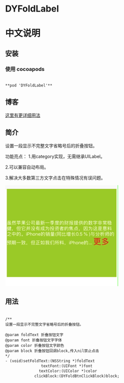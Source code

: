 # DYFoldLabel


# 中文说明

## 安装

### 使用 cocoapods
<pre><code> 
**pod 'DYFoldLabel'**    
</code></pre>
## 博客
[这里有更详细用法](https://www.jianshu.com/p/f188f53695d7)

## 简介
设置一段显示不完整文字省略号后的折叠按钮。

功能亮点：
1.用category实现，无需继承UILabel。

2.可以兼容自动布局。

3.解决大多数第三方文字点击在特殊情况有误问题。

![dicImg](https://github.com/duyi56432/DYFoldLabel/blob/master/效果图.gif)  

## 用法
<pre><code> 
/**
设置一段显示不完整文字省略号后的折叠按钮。

@param foldText 折叠按钮文字
@param font 折叠按钮文字字体
@param color 折叠按钮文字颜色
@param block 折叠按钮回调block,传入nil禁止点击
*/
- (void)setFoldText:(NSString *)foldText
                textFont:(UIFont *)font
               textColor:(UIColor *)color
             clickBlock:(DYFoldBtnClickBlock)block;

</code></pre>

